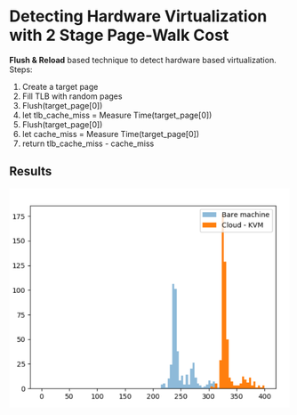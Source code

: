 # Detecting Hardware Virtualization with 2 Stage Page-Walk Cost

**Flush & Reload** based technique to detect hardware based virtualization. Steps:

1. Create a target page
2. Fill TLB with random pages
3. Flush(target_page[0])
4. let tlb_cache_miss = Measure Time(target_page[0])
5. Flush(target_page[0])
6. let cache_miss = Measure Time(target_page[0])
7. return tlb_cache_miss - cache_miss

## Results

![](_images/2022-02-23-23-10-57.png)